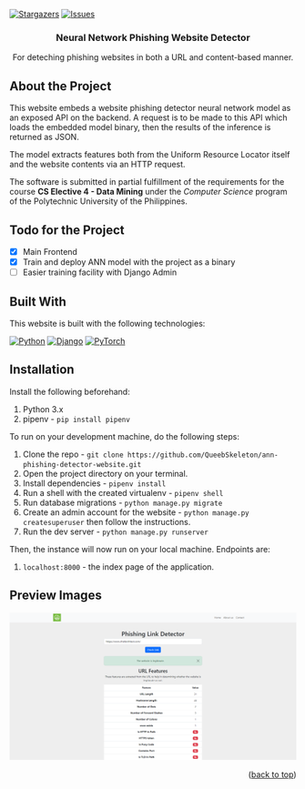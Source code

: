 <a name="readme-top"></a>

<!-- PROJECT SHIELDS -->
[![Stargazers][stars-shield]][stars-url]
[![Issues][issues-shield]][issues-url]

<div align="center">
  <h3 align="center">Neural Network Phishing Website Detector</h3>
  <p align="center">
    For deteching phishing websites in both a URL and content-based manner.
  </p>
</div>

## About the Project

This website embeds a website phishing detector neural network model as an exposed
API on the backend. A request is to be made to this API which loads the
embedded model binary, then the results of the inference is returned as JSON.

The model extracts features both from the Uniform Resource Locator itself and
the website contents via an HTTP request.

The software is submitted in partial fulfillment of the requirements for the course
**CS Elective 4 - Data Mining** under the *Computer Science* program of the
Polytechnic University of the Philippines.

## Todo for the Project

- [x] Main Frontend
- [x] Train and deploy ANN model with the project as a binary
- [ ] Easier training facility with Django Admin

## Built With

This website is built with the following technologies:

[![Python][Python-shield]][Python-docs]
[![Django][Django-shield]][Django-docs]
[![PyTorch][PyTorch-shield]][PyTorch-docs]

## Installation

Install the following beforehand:

1. Python 3.x
1. pipenv - `pip install pipenv`

To run on your development machine, do the following steps:

1. Clone the repo - `git clone https://github.com/QueebSkeleton/ann-phishing-detector-website.git`
1. Open the project directory on your terminal.
1. Install dependencies - `pipenv install`
1. Run a shell with the created virtualenv - `pipenv shell`
1. Run database migrations - `python manage.py migrate`
1. Create an admin account for the website - `python manage.py createsuperuser`
then follow the instructions.
1. Run the dev server - `python manage.py runserver`

Then, the instance will now run on your local machine. Endpoints are:

1. `localhost:8000` - the index page of the application.

## Preview Images

![Front Page Preview](readme-images/1.png)

<p align="right">(<a href="#readme-top">back to top</a>)</p>

<!-- Markdown Links & Images -->
[stars-shield]: https://img.shields.io/github/stars/QueebSkeleton/ann-phishing-detector-website?style=for-the-badge
[stars-url]: https://github.com/QueebSkeleton/ann-phishing-detector-website/stargazers
[issues-shield]: https://img.shields.io/github/issues/QueebSkeleton/ann-phishing-detector-website?style=for-the-badge
[issues-url]: https://github.com/QueebSkeleton/ann-phishing-detector-website/issues

[Python-shield]: https://img.shields.io/badge/python-3670A0?style=for-the-badge&logo=python&logoColor=ffdd54
[Python-docs]: https://www.python.org/
[Django-shield]: https://img.shields.io/badge/django-%23092E20.svg?style=for-the-badge&logo=django&logoColor=white
[Django-docs]: https://www.djangoproject.com/
[PyTorch-shield]: https://img.shields.io/badge/PyTorch-%23EE4C2C.svg?style=for-the-badge&logo=PyTorch&logoColor=white
[PyTorch-docs]: https://pytorch.org/
